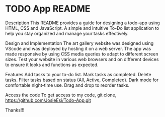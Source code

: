 # TODO App README

Description
This README provides a guide for designing a todo-app using HTML, CSS and JavaScript. A simple and intuitive To-Do list application to help you stay organized and manage your tasks effectively.

Design and Implementation
The art gallery website was designed using VScode and was deployed by hosting it on a web server. The app was made responsive by using CSS media queries to adapt to different screen sizes. Test your website in various web browsers and on different devices to ensure it looks and functions as expected.

Features
Add tasks to your to-do list.
Mark tasks as completed.
Delete tasks.
Filter tasks based on status (All, Active, Completed).
Dark mode for comfortable night-time use.
Drag and drop to reorder tasks.

Access the code
To get access to my code, git clone, https://github.com/JosieEsi/Todo-App.git


Thanks!!!